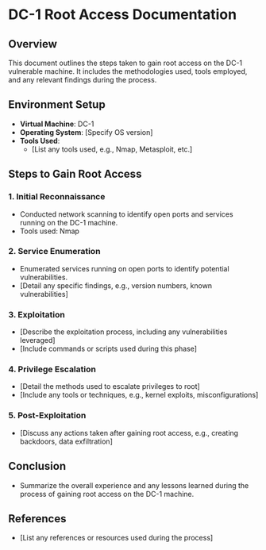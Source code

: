 # DC-1 Root Access Documentation

## Overview
This document outlines the steps taken to gain root access on the DC-1 vulnerable machine. It includes the methodologies used, tools employed, and any relevant findings during the process.

## Environment Setup
- **Virtual Machine**: DC-1
- **Operating System**: [Specify OS version]
- **Tools Used**:
  - [List any tools used, e.g., Nmap, Metasploit, etc.]

## Steps to Gain Root Access

### 1. Initial Reconnaissance
- Conducted network scanning to identify open ports and services running on the DC-1 machine.
- Tools used: Nmap

### 2. Service Enumeration
- Enumerated services running on open ports to identify potential vulnerabilities.
- [Detail any specific findings, e.g., version numbers, known vulnerabilities]

### 3. Exploitation
- [Describe the exploitation process, including any vulnerabilities leveraged]
- [Include commands or scripts used during this phase]

### 4. Privilege Escalation
- [Detail the methods used to escalate privileges to root]
- [Include any tools or techniques, e.g., kernel exploits, misconfigurations]

### 5. Post-Exploitation
- [Discuss any actions taken after gaining root access, e.g., creating backdoors, data exfiltration]

## Conclusion
- Summarize the overall experience and any lessons learned during the process of gaining root access on the DC-1 machine.

## References
- [List any references or resources used during the process]
